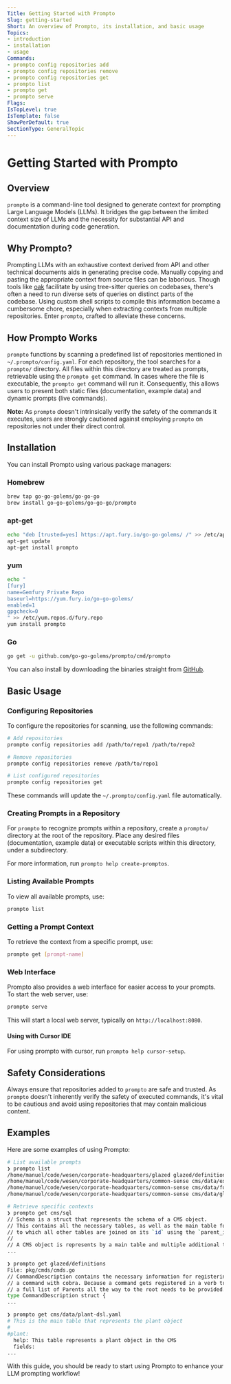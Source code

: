 ```yaml
---
Title: Getting Started with Prompto
Slug: getting-started
Short: An overview of Prompto, its installation, and basic usage
Topics:
- introduction
- installation
- usage
Commands:
- prompto config repositories add
- prompto config repositories remove
- prompto config repositories get
- prompto list
- prompto get
- prompto serve
Flags:
IsTopLevel: true
IsTemplate: false
ShowPerDefault: true
SectionType: GeneralTopic
---
```


# Getting Started with Prompto

## Overview

`prompto` is a command-line tool designed to generate context for prompting Large Language Models (LLMs). It bridges the gap between the limited context size of LLMs and the necessity for substantial API and documentation during code generation.

## Why Prompto?

Prompting LLMs with an exhaustive context derived from API and other technical documents aids in generating precise code. Manually copying and pasting the appropriate context from source files can be laborious. Though tools like [oak](https://github.com/go-go-golems/oak) facilitate by using tree-sitter queries on codebases, there's often a need to run diverse sets of queries on distinct parts of the codebase. Using custom shell scripts to compile this information became a cumbersome chore, especially when extracting contexts from multiple repositories. Enter `prompto`, crafted to alleviate these concerns.

## How Prompto Works

`prompto` functions by scanning a predefined list of repositories mentioned in `~/.prompto/config.yaml`. For each repository, the tool searches for a `prompto/` directory. All files within this directory are treated as prompts, retrievable using the `prompto get` command. In cases where the file is executable, the `prompto get` command will run it. Consequently, this allows users to present both static files (documentation, example data) and dynamic prompts (live commands).

**Note:** As `prompto` doesn't intrinsically verify the safety of the commands it executes, users are strongly cautioned against employing `prompto` on repositories not under their direct control.

## Installation

You can install Prompto using various package managers:

### Homebrew

```bash
brew tap go-go-golems/go-go-go
brew install go-go-golems/go-go-go/prompto
```

### apt-get

```bash
echo "deb [trusted=yes] https://apt.fury.io/go-go-golems/ /" >> /etc/apt/sources.list.d/fury.list
apt-get update
apt-get install prompto
```

### yum

```bash
echo "
[fury]
name=Gemfury Private Repo
baseurl=https://yum.fury.io/go-go-golems/
enabled=1
gpgcheck=0
" >> /etc/yum.repos.d/fury.repo
yum install prompto
```

### Go

```bash
go get -u github.com/go-go-golems/prompto/cmd/prompto
```

You can also install by downloading the binaries straight from [GitHub](https://github.com/go-go-golems/prompto/releases).

## Basic Usage

### Configuring Repositories

To configure the repositories for scanning, use the following commands:

```bash
# Add repositories
prompto config repositories add /path/to/repo1 /path/to/repo2

# Remove repositories
prompto config repositories remove /path/to/repo1

# List configured repositories
prompto config repositories get
```

These commands will update the `~/.prompto/config.yaml` file automatically.

### Creating Prompts in a Repository

For `prompto` to recognize prompts within a repository, create a `prompto/` directory at the root of the repository. Place any desired files (documentation, example data) or executable scripts within this directory, under a subdirectory.

For more information, run `prompto help create-promptos`.

### Listing Available Prompts

To view all available prompts, use:

```bash
prompto list
```

### Getting a Prompt Context

To retrieve the context from a specific prompt, use:

```bash
prompto get [prompt-name]
```

### Web Interface

Prompto also provides a web interface for easier access to your prompts. To start the web server, use:

```bash
prompto serve
```

This will start a local web server, typically on `http://localhost:8080`.

#### Using with Cursor IDE

For using prompto with cursor, run `prompto help cursor-setup`.

## Safety Considerations

Always ensure that repositories added to `prompto` are safe and trusted. As `prompto` doesn't inherently verify the safety of executed commands, it's vital to be cautious and avoid using repositories that may contain malicious content.

## Examples

Here are some examples of using Prompto:

```bash
# List available prompts
❯ prompto list
/home/manuel/code/wesen/corporate-headquarters/glazed glazed/definitions
/home/manuel/code/wesen/corporate-headquarters/common-sense cms/data/example-flags.md
/home/manuel/code/wesen/corporate-headquarters/common-sense cms/data/form-dsl.yaml
/home/manuel/code/wesen/corporate-headquarters/common-sense cms/data/glazed-types.md

# Retrieve specific contexts
❯ prompto get cms/sql
// Schema is a struct that represents the schema of a CMS object.
// This contains all the necessary tables, as well as the main table for the object
// to which all other tables are joined on its `id` using the `parent_id` field.
//
// A CMS object is represents by a main table and multiple additional tables used
...

❯ prompto get glazed/definitions
File: pkg/cmds/cmds.go
// CommandDescription contains the necessary information for registering
// a command with cobra. Because a command gets registered in a verb tree,
// a full list of Parents all the way to the root needs to be provided.
type CommandDescription struct {
...

❯ prompto get cms/data/plant-dsl.yaml
# This is the main table that represents the plant object
#
#plant:
  help: This table represents a plant object in the CMS
  fields:
...
```

With this guide, you should be ready to start using Prompto to enhance your LLM prompting workflow!